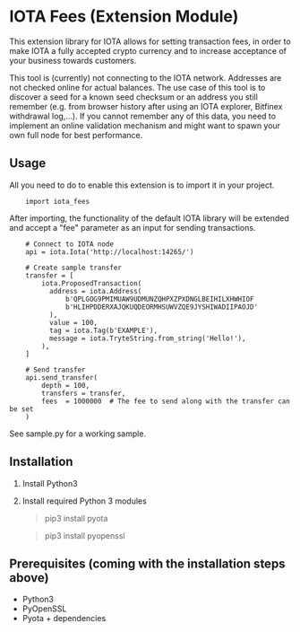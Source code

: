 
# IOTA Fees (Extension Module)
This extension library for IOTA allows for setting transaction fees, in order to make IOTA 
a fully accepted crypto currency and to increase acceptance of your business towards customers.

This tool is (currently) not connecting to the IOTA network. Addresses are not checked online for actual balances. The use case of this tool is to discover a seed for a known seed checksum or an address you still remember (e.g. from browser history after using an IOTA explorer, Bitfinex withdrawal log,...). If you cannot remember any of this data, you need to implement an online validation mechanism and might want to spawn your own full node for best performance.

## Usage
All you need to do to enable this extension is to import it in your project.

        import iota_fees

After importing, the functionality of the default IOTA library will be extended and accept a "fee" parameter as an
input for sending transactions.

```
    # Connect to IOTA node
    api = iota.Iota('http://localhost:14265/')
    
    # Create sample transfer
    transfer = [
        iota.ProposedTransaction(
          address = iota.Address(
              b'QPLGOG9PMIMUAW9UDMUNZQHPXZPXDNGLBEIHILXHWHIOF
              b'HLIHPDDERXAJQKUQDEORMHSUWVZQE9JYSHIWADIIPAOJD'
          ),
          value = 100,
          tag = iota.Tag(b'EXAMPLE'),
          message = iota.TryteString.from_string('Hello!'),
        ),
    ]
    
    # Send transfer
    api.send_transfer(
        depth = 100,
        transfers = transfer,
        fees  = 1000000  # The fee to send along with the transfer can be set
    )
```

See sample.py for a working sample.
  
## Installation
1) Install Python3
2) Install required Python 3 modules
    > pip3 install pyota
    
    > pip3 install pyopenssl
    
## Prerequisites (coming with the installation steps above)
- Python3
- PyOpenSSL
- Pyota + dependencies

